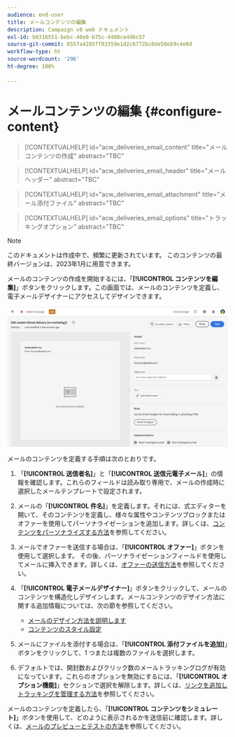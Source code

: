 ```yaml
---
audience: end-user
title: メールコンテンツの編集
description: Campaign v8 web ドキュメント
exl-id: b6316551-bebc-40e0-b75c-4408ce4d6c57
source-git-commit: 6557a4285ff03359e1d2c6772bc0de58eb9c4e0d
workflow-type: ht
source-wordcount: '296'
ht-degree: 100%

---
```


# メールコンテンツの編集 {#configure-content}

>[!CONTEXTUALHELP]
>id="acw_deliveries_email_content"
>title="メールコンテンツの作成"
>abstract="TBC"

>[!CONTEXTUALHELP]
>id="acw_deliveries_email_header"
>title="メールヘッダー"
>abstract="TBC"

>[!CONTEXTUALHELP]
>id="acw_deliveries_email_attachment"
>title="メール添付ファイル"
>abstract="TBC"

>[!CONTEXTUALHELP]
>id="acw_deliveries_email_options"
>title="トラッキングオプション"
>abstract="TBC"

>[!NOTE]
>
>このドキュメントは作成中で、頻繁に更新されています。 このコンテンツの最終バージョンは、2023年1月に用意できます。

メールのコンテンツの作成を開始するには、「**[!UICONTROL コンテンツを編集]**」ボタンをクリックします。この画面では、メールのコンテンツを定義し、電子メールデザイナーにアクセスしてデザインできます。

![](assets/content-dashboard.png)

メールのコンテンツを定義する手順は次のとおりです。

1. 「**[!UICONTROL 送信者名]**」と「**[!UICONTROL 送信元電子メール]**」の情報を確認します。これらのフィールドは読み取り専用で、メールの作成時に選択したメールテンプレートで設定されます。

1. メールの「**[!UICONTROL 件名]**」を定義します。それには、式エディターを開いて、そのコンテンツを定義し、様々な属性やコンテンツブロックまたはオファーを使用してパーソナライゼーションを追加します。詳しくは、[コンテンツをパーソナライズする方法](../personalization/personalize.md)を参照してください。

1. メールでオファーを送信する場合は、「**[!UICONTROL オファー]**」ボタンを使用して選択します。 その後、パーソナライゼーションフィールドを使用してメールに挿入できます。詳しくは、[オファーの送信方法](offers.md)を参照してください。

1. 「**[!UICONTROL 電子メールデザイナー]**」ボタンをクリックして、メールのコンテンツを構造化しデザインします。メールコンテンツのデザイン方法に関する追加情報については、次の節を参照してください。

   * [メールのデザイン方法を説明します](create-email-content.md)
   * [コンテンツのスタイル設定](get-started-email-style.md)

1. メールにファイルを添付する場合は、「**[!UICONTROL 添付ファイルを追加]**」ボタンをクリックして、1 つまたは複数のファイルを選択します。

   <!--limitation on size + number of files?-->

1. デフォルトでは、開封数およびクリック数のメールトラッキングログが有効になっています。これらのオプションを無効にするには、「**[!UICONTROL オプション機能]**」セクションで選択を解除します。詳しくは、[リンクを追加しトラッキングを管理する方法](message-tracking.md)を参照してください。

メールのコンテンツを定義したら、「**[!UICONTROL コンテンツをシミュレート]**」ボタンを使用して、どのように表示されるかを送信前に確認します。詳しくは、[メールのプレビューとテストの方法](../preview-test/preview-test.md)を参照してください。

<!-- show screenshot showing an email fully configured + highlight the simulate content button-->
